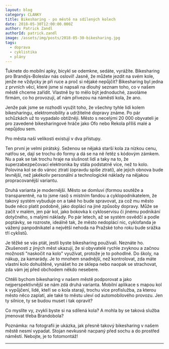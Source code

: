 ```yaml
---
layout: blog
category: CLANKY
title: Bikesharing - po městě na sdílených kolech
date: 2018-05-30T12:00:00.000Z
author: Patrick Zandl
authorId: patrick.zandl
image: /assets/img/posts/2018-05-30-bikesharing.jpg
tags:
  - doprava
  - cyklistika
  - plány
---
```


Ťuknete do mobilní apky, bicykl se odemkne, sedáte, vyrážíte. Bikesharing pro Brandýs-Boleslav nás oslovil! Jasně, že můžete jezdit na svém kole, jenže ne vždycky je při ruce a proč si nějaké nepůjčit? Bikesharing byl jedna z prvních věcí, které jsme si napsali na dlouhý seznam toho, co v našem městě chceme zařídit. Vlastně by to mělo být jednoduché, zavoláme firmám, co ho provozují, ať nám přivezou na náměstí kola, že ano.

Jenže pak jsme se rozhodli využít toho, že všechny tyhle lidi kolem bikesharingu, elektromobility a udržitelné dopravy známe. Po pár schůzkách už to vypadalo obtížněji. Město s necelými 20 000 obyvateli je pro zavedené bikesharingové hráče jako Ofo nebo Rekola příliš malé a nepůjdou sem. 

Pro města naší velikosti existují v dva přístupy.

Ten první je velmi pirátský. Seženou se nějaká starší kola za nízkou cenu, natřou se, dají se trochu do formy a dá se na ně řetěz s kódovým zámkem. Nu a pak se tak trochu hraje na slušnost lidí a taky na to, že superzabezpečovací elektronika by stála podstatně více, než to kolo. Polovina kol se do vánoc ztratí (opravdu spíše ztratí), ale jejich obnova bude levnější, než jakékoliv personální a technologické náklady na nějakou propracovanější variantu.

Druhá varianta je modernější. Město se domluví (formou soutěže a transparentně, na to jsme rasi) s místním fandou a cyklopodnikatelem, že takový systém vybuduje on a také ho bude spravovat, za což mu město bude něco platit podobně, jako doplácí na jiné způsoby dopravy. Může se začít v malém, jen pár kol, jako bokovka k cykloservisu či jinému podnikání dotyčného, s malými náklady. Po pár letech, až se systém osvědčí a podle poptávky, se rozroste, ideálně tak, že město nedoplácí nic, cyklofanda je vážený panpodnikatel a největší nehoda na Pražské toho roku bude srážka tří cyklistů.

Je těžké se vás ptát, jestli byste bikesharing používali. Neznáte ho. Zkušenosti z jiných měst ukazují, že si obyvatelé rychle zvyknou a začnou možnosti "naskočit na kolo" využívat, protože je to pohodlné. Do školy, na nákup, za kamarády. Je to mnohem snadnější, než kontrolovat, zda máte vlastní kolo dohuštěné, vynášet ho ze sklepa nebo naopak se strachovat, zda vám jej před obchodem někdo nesebere.

Chtěli bychom bikesharing v našem městě podporovat a jako nejperspektivnější se nám zdá druhá varianta. Mobilní aplikace s mapou kol k vypůjčení, lidé, kteří se o kola starají, trochu více profislužba, za kterou město něco zaplatí, ale také to městu uleví od automobilového provozu. Jen ty silnice, ty se budou muset i tak opravit?

Co myslíte vy, zvykli byste si na sdílená kola? A mohla by se taková služba jmenovat třeba Brandobola?

Poznámka: na fotografii je ukázka, jak přesně takový bikesharing v našem městě nesmí vypadat. Stojan nevkusně nacpaný před sochu a do prostřed náměstí. Nebojte, je to fotomontáž!

- - -
